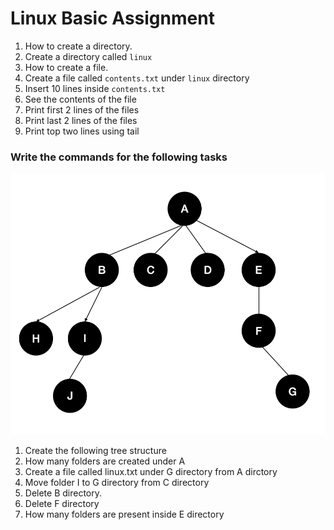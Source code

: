 # Linux Basic Assignment
1. How to create a directory.
2. Create a directory called `linux`
3. How to create a file.
4. Create a file called `contents.txt` under `linux` directory
5. Insert 10 lines inside `contents.txt`
6. See the contents of the file
7. Print first 2 lines of the files
8. Print last 2 lines of the files
9. Print top two lines using tail
### Write the commands for the following tasks
![](./tree.png)
1. Create the following tree structure
2. How many folders are created under A
3. Create a file called linux.txt under G directory from A dirctory
4. Move folder I to G directory from C directory
5. Delete B directory.
6. Delete F directory
7. How many folders are present inside E directory